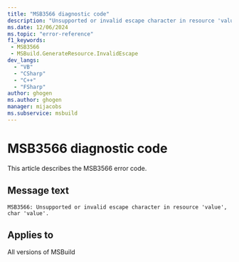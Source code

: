 ```yaml
---
title: "MSB3566 diagnostic code"
description: "Unsupported or invalid escape character in resource 'value', char 'value'."
ms.date: 12/06/2024
ms.topic: "error-reference"
f1_keywords:
 - MSB3566
 - MSBuild.GenerateResource.InvalidEscape
dev_langs:
  - "VB"
  - "CSharp"
  - "C++"
  - "FSharp"
author: ghogen
ms.author: ghogen
manager: mijacobs
ms.subservice: msbuild
---
```


# MSB3566 diagnostic code

<!-- :::ErrorDefinitionDescription::: -->
<!-- :::editable-content name="introDescription"::: -->
This article describes the MSB3566 error code.
<!-- :::editable-content-end::: -->

## Message text

```output
MSB3566: Unsupported or invalid escape character in resource 'value', char 'value'.
```

<!-- :::editable-content name="postOutputDescription"::: -->
<!--
{StrBegin="MSB3566: "}
-->
<!-- :::editable-content-end::: -->
<!-- :::ErrorDefinitionDescription-end::: -->

## Applies to

All versions of MSBuild
